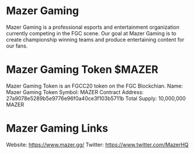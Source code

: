 # Mazer Gaming

Mazer Gaming is a professional esports and entertainment organization currently competing in the FGC scene. Our goal at Mazer Gaming is to create championship winning teams and produce entertaining content for our fans. 

# Mazer Gaming Token $MAZER

Mazer Gaming Token is an FGCC20 token on the FGC Blockchian. 
Name: Mazer Gaming Token
Symbol: MAZER
Contract Address: 27a9078e5289b5e9776e96f0a40ce3f103b5711b
Total Supply: 10,000,000 MAZER

# Mazer Gaming Links

Website: https://www.mazer.gg/
Twitter: https://www.twitter.com/MazerHQ

 